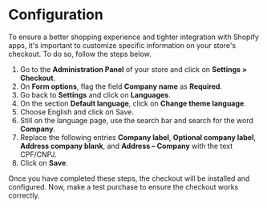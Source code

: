 # Configuration
 
To ensure a better shopping experience and tighter integration with Shopify apps, it's important to customize specific information on your store's checkout. To do so, follow the steps below. 
 
1. Go to the **Administration Panel** of your store and click on **Settings > Checkout**.
2. On **Form options**, flag the field **Company name** as **Required**.
3. Go back to **Settings** and click on **Languages**.
4. On the section **Default language**, click on **Change theme language**.
5. Choose English and click on Save.
6. Still on the language page, use the search bar and search for the word **Company**.
7. Replace the following entries **Company label**, **Optional company label**, **Address company blank**, and **Address – Company** with the text CPF/CNPJ.
8. Click on **Save**.
 
Once you have completed these steps, the checkout will be installed and configured. Now, make a test purchase to ensure the checkout works correctly.